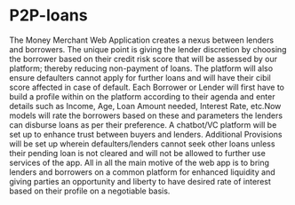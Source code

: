 # P2P-loans
The Money Merchant Web Application creates a nexus between lenders and borrowers. The unique point is giving the lender discretion by choosing the borrower based on their credit risk score that will be assessed by our platform; thereby reducing non-payment of loans. The platform will also ensure defaulters cannot apply for further loans and will have their cibil score affected in case of default.
Each Borrower or Lender will first have to build a profile within on the platform according to their agenda and enter details such as Income, Age, Loan Amount needed, Interest Rate, etc.Now models will rate the borrowers based on these and parameters the lenders can disburse loans as per their preference. A chatbot/VC platform will be set up to enhance trust between buyers and lenders. 
Additional Provisions will be set up wherein defaulters/lenders cannot seek other loans unless their pending loan is not cleared and will not be allowed to further use services of the app. All in all the main motive of the web app is to bring lenders and borrowers on a common platform for enhanced liquidity and giving parties an opportunity and liberty to have desired rate of interest based on their profile on a negotiable basis.

